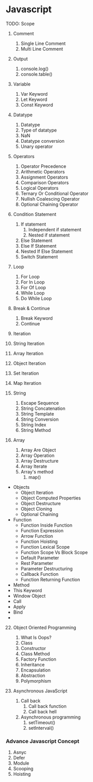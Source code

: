 # Javascript

TODO: Scope

1. Comment

   1. Single Line Comment
   2. Multi Line Comment

2. Output

   1. console.log()
   2. console.table()

3. Variable

   1. Var Keyword
   2. Let Keyword
   3. Const Keyword

4. Datatype

   1. Datatype
   2. Type of datatype
   3. NaN
   4. Datatype conversion
   5. Unary operator

5. Operators

   1. Operator Precedence
   2. Arithmetic Operators
   3. Assignment Operators
   4. Comparison Operators
   5. Logical Operators
   6. Ternary Or Conditional Operator
   7. Nullish Coalescing Operator
   8. Optional Chaining Operator

6. Condition Statement

   1. If statement
      1. Independent if statement
      2. Nested if statement
   2. Else Statement
   3. Else If Statement
   4. Nested If Else Statement
   5. Switch Statement

7. Loop

   1. For Loop
   2. For In Loop
   3. For Of Loop
   4. While Loop
   5. Do While Loop

8. Break & Continue

   1. Break Keyword
   2. Continue

9. Iteration

10. String Iteration
11. Array Iteration
12. Object Iteration
13. Set Iteration
14. Map Iteration

15. String

    1. Escape Sequence
    2. String Concatenation
    3. String Template
    4. String Conversion
    5. String Index
    6. String Method

16. Array
    1. Array Are Object
    2. Array Operation
    3. Array Destructure
    4. Array Iterate
    5. Array's method
       1. map()

- Objects
  - Object Iteration
  - Object Computed Properties
  - Object Destructure
  - Object Cloning
  - Optional Chaining
- Function
  - Function Inside Function
  - Function Expression
  - Arrow Function
  - Function Hoisting
  - Function Lexical Scope
  - Function Scope Vs Block Scope
  - Default Parameter
  - Rest Parameter
  - Parameter Destructuring
  - Callback Function
  - Function Returning Function
- Method
- This Keyword
- Window Object
- Call
- Apply
- Bind
-

22. Object Oriented Programming

    1.  What Is Oops?
    2.  Class
    3.  Constructor
    4.  Class Method
    5.  Factory Function
    6.  Inheritance
    7.  Encapsulation
    8.  Abstraction
    9.  Polymorphism

23. Asynchronous JavaScript
    1.  Call back
        1.  Call back function
        2.  Call back hell
    2.  Asynchronous programming
        1.  setTimeout()
        2.  setInterval()

### Advance Javascript Concept

1. Asnyc
2. Defer
3. Module
4. Scooping
5. Hoisting
